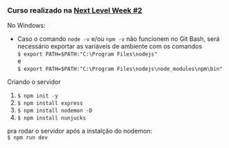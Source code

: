 ### Curso realizado na [Next Level Week #2](https://nextlevelweek.com/inscricao/2)

No Windows:
* Caso o comando `node -v` e/ou `npm -v` não funcionem no Git Bash, será necessário exportar as variáveis de ambiente  com os comandos    
`$ export PATH=$PATH:"C:\Program Files\nodejs"`    
e   
 `$ export PATH=$PATH:"C:\Program Files\nodejs\node_modules\npm\bin"`   

Criando o servidor    
1. `$ npm init -y` 
1. `$ npm install express` 
1. `$ npm install nodemon -D` 
1. `$ npm install nunjucks`

pra rodar o servidor após a instalção do nodemon:    
`$ npm run dev`



